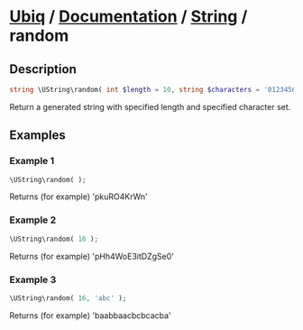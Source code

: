 [Ubiq](https://github.com/Pixel418/Ubiq#readme) / [Documentation](../index.md#readme) / [String](../index.md#string) / random
======


Description
-------- 

```php
string \UString\random( int $length = 10, string $characters = '0123456789abcdefghijklmnopqrstuvwxyzABCDEFGHIJKLMNOPQRSTUVWXYZ' );
```

Return a generated string with specified length and specified character set.



Examples
--------

### Example 1

```php
\UString\random( );
```
Returns (for example) 'pkuRO4KrWn'

### Example 2

```php
\UString\random( 16 );
```
Returns (for example) 'pHh4WoE3itDZgSe0'

### Example 3

```php
\UString\random( 16, 'abc' );
```
Returns (for example) 'baabbaacbcbcacba'




